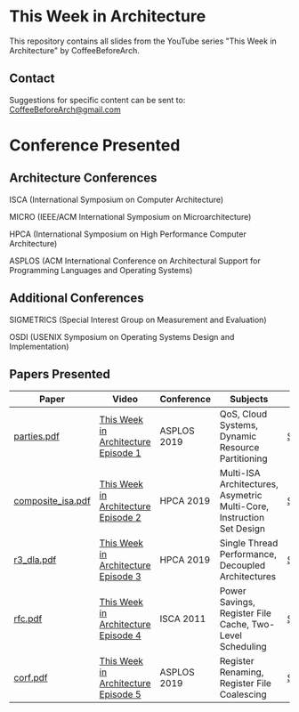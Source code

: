 # This Week in Architecture
This repository contains all slides from the YouTube series "This Week in Architecture" by CoffeeBeforeArch.

## Contact

Suggestions for specific content can be sent to: CoffeeBeforeArch@gmail.com

# Conference Presented

## Architecture Conferences
ISCA (International Symposium on Computer Architecture)

MICRO (IEEE/ACM International Symposium on Microarchitecture)

HPCA (International Symposium on High Performance Computer Architecture)

ASPLOS (ACM International Conference on Architectural Support for Programming Languages and Operating Systems)

## Additional Conferences
SIGMETRICS (Special Interest Group on Measurement and Evaluation)

OSDI (USENIX Symposium on Operating Systems Design and Implementation)

## Papers Presented
| Paper | Video | Conference | Subjects| Files |
| ----- | ----- |----------- | ------- | ----- |
| <a href=http://www.csl.cornell.edu/~delimitrou/papers/2019.asplos.parties.pdf>parties.pdf</a> | <a href=https://youtu.be/UxO_QZz08G4> This Week in Architecture Episode 1 | ASPLOS 2019 | QoS, Cloud Systems, Dynamic Resource Partitioning | <a href=https://github.com/CoffeeBeforeArch/twia/blob/master/asplos/twia_1_PARTIES_asplos2019.pdf>Slides</a> |
| <a href=http://www.cs.virginia.edu/~av6ds/papers/hpca2019.pdf>composite_isa.pdf</a> | <a href=https://youtu.be/fCCVJYCCn9w> This Week in Architecture Episode 2 | HPCA 2019 | Multi-ISA Architectures, Asymetric Multi-Core, Instruction Set Design | <a href=https://github.com/CoffeeBeforeArch/twia/blob/master/hpca/twia_2_composite-isa_hpca2019.pdf>Slides</a> |
| <a href=https://export.arxiv.org/pdf/1812.04514>r3_dla.pdf</a> | <a href=https://youtu.be/jiuWqPjXHKo> This Week in Architecture Episode 3 | HPCA 2019 | Single Thread Performance, Decoupled Architectures | <a href=https://github.com/CoffeeBeforeArch/twia/blob/master/hpca/twia_3_dla_hpca2019.pdf>Slides</a> |
| <a href=http://www.cs.virginia.edu/~skadron/Papers/gebhart_isca11.pdf>rfc.pdf</a> | <a href=https://youtu.be/oJUhFZpcSR8> This Week in Architecture Episode 4 | ISCA 2011 | Power Savings, Register File Cache, Two-Level Scheduling | <a href=https://github.com/CoffeeBeforeArch/twia/blob/master/isca/twia_4_rfc_isca2011.pdf>Slides</a> |
| <a href=http://hodjat.me/pubs/CORF_ASPLOS_19_Camera_Ready.pdf>corf.pdf</a> | <a href=https://youtu.be/nlYyF0fbWIA> This Week in Architecture Episode 5 | ASPLOS 2019 | Register Renaming, Register File Coalescing | <a href=https://github.com/CoffeeBeforeArch/twia/blob/master/asplos/twia_5_corf_asplos2019.pdf>Slides</a> |
